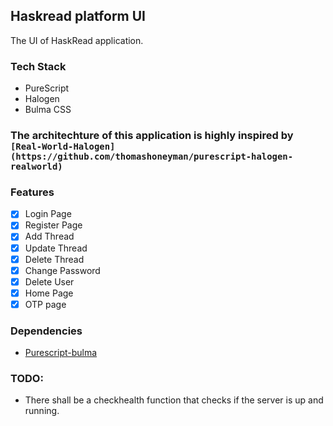 ## Haskread platform UI

The UI of HaskRead application.

### Tech Stack

- PureScript
- Halogen
- Bulma CSS

### The architechture of this application is highly inspired by `[Real-World-Halogen](https://github.com/thomashoneyman/purescript-halogen-realworld)`

### Features

- [x] Login Page 
- [x] Register Page
- [x] Add Thread
- [x] Update Thread
- [x] Delete Thread
- [x] Change Password
- [x] Delete User
- [x] Home Page
- [x] OTP page

### Dependencies

- [Purescript-bulma](https://github.com/tusharad/purescript-bulma)

### TODO:

- There shall be a checkhealth function that checks if the server is up and running.